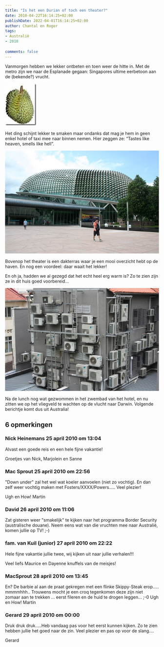 ```yaml
---
title: "Is het een Durian of toch een theater?"
date: 2010-04-22T16:14:25+02:00
publishDate: 2022-04-01T16:14:25+02:00
author: Chantal en Roger
tags:
- Australië
- 2010

comments: false
---
```


Vanmorgen hebben we lekker ontbeten en toen weer de hitte in. Met de metro zijn we naar de Esplanade gegaan: Singapores ultime eerbetoon aan de (bekende?) vrucht.

![Durian](./images/durian.jpg)

Het ding schijnt lekker te smaken maar ondanks dat mag je hem in geen enkel hotel of taxi mee naar binnen nemen. Hier zeggen ze: “Tastes like heaven, smells like hell”.

![Esplanade](./images/IMG_2950[2].jpg)

Bovenop het theater is een dakterras waar je een mooi overzicht hebt op de haven. En nog een voordeel: daar waait het lekker!

En oh ja, hadden we al gezegd dat het echt heel erg warm is? Zo te zien zijn ze in dit huis goed voorbereid…

![Airco](./images/IMG_2919[2].jpg)

Na de lunch nog wat gezwommen in het zwembad van het hotel, en nu zitten we op het vliegveld te wachten op de vlucht naar Darwin. Volgende berichtje komt dus uit Australia!

## 6 opmerkingen

### Nick Heinemans 25 april 2010 om 13:04

Alvast een goede reis en een hele fijne vakantie!

Groetjes van Nick, Marjolein en Sanne

### Mac Sprout 25 april 2010 om 22:56

"Down under" zal het wel wat koeler aanvoelen (niet zo vochtig). En dan zelf weer vochtig maken met Fosters/XXXX/Powers..... Veel plezier!

Ugh en How!
Martin

### David 26 april 2010 om 11:06

Zat gisteren weer "smakelijk" te kijken naar het programma Border Security (australische douane). Neem eens wat van die vruchten mee naar Australië, komen jullie op TV! ;-)

### fam. van Kuil (junior) 27 april 2010 om 22:22

Hele fijne vakantie jullie twee, wij kijken uit naar jullie verhalen!!!

Veel liefs Maurice en Dayenne
knuffels van de meisjes!

### MacSprout 28 april 2010 om 13:45

En? De barbie al aan de praat gekregen met een flinke Skippy-Steak erop..... mmmmhhh..
Trouwens mocht je een croq tegenkomen deze zijn niet zomaar aan te trekken ... eerst fileren en de huid te drogen leggen... ;-0
Ugh en How!
Martin

### Gerard 29 april 2010 om 00:00

Druk druk druk.....Heb vandaag pas voor het eerst kunnen kijken. Zo te zien hebben jullie het goed naar de zin. Veel plezier en pas op voor de slang....

Gerard
